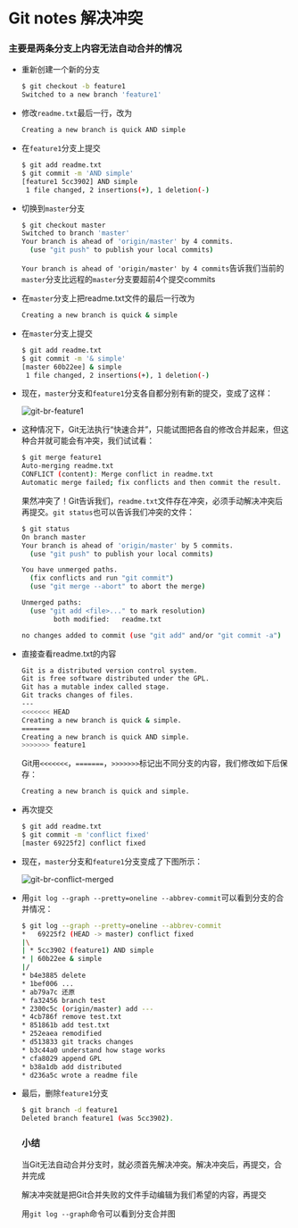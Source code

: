 # Git notes 解决冲突

### 主要是两条分支上内容无法自动合并的情况

* 重新创建一个新的分支

  ~~~bash
  $ git checkout -b feature1
  Switched to a new branch 'feature1'
  ~~~

* 修改`readme.txt`最后一行，改为

  ~~~bash
  Creating a new branch is quick AND simple
  ~~~

* 在`feature1`分支上提交

  ~~~bash
  $ git add readme.txt
  $ git commit -m 'AND simple'
  [feature1 5cc3902] AND simple
   1 file changed, 2 insertions(+), 1 deletion(-)
  ~~~

* 切换到`master`分支

  ~~~bash
  $ git checkout master
  Switched to branch 'master'
  Your branch is ahead of 'origin/master' by 4 commits.
    (use "git push" to publish your local commits)
  ~~~

  `Your branch is ahead of 'origin/master' by 4 commits`告诉我们当前的`master`分支比远程的`master`分支要超前4个提交commits

* 在`master`分支上把readme.txt文件的最后一行改为

  ~~~bash
  Creating a new branch is quick & simple
  ~~~

* 在`master`分支上提交

  ~~~bash
  $ git add readme.txt
  $ git commit -m '& simple'
  [master 60b22ee] & simple
   1 file changed, 2 insertions(+), 1 deletion(-)
  ~~~

* 现在，`master`分支和`feature1`分支各自都分别有新的提交，变成了这样：

  ![git-br-feature1](https://www.liaoxuefeng.com/files/attachments/919023000423040/0)

* 这种情况下，Git无法执行“快速合并”，只能试图把各自的修改合并起来，但这种合并就可能会有冲突，我们试试看：

  ~~~bash
  $ git merge feature1
  Auto-merging readme.txt
  CONFLICT (content): Merge conflict in readme.txt
  Automatic merge failed; fix conflicts and then commit the result.
  ~~~

  果然冲突了！Git告诉我们，`readme.txt`文件存在冲突，必须手动解决冲突后再提交。`git status`也可以告诉我们冲突的文件：

  ~~~bash
  $ git status
  On branch master
  Your branch is ahead of 'origin/master' by 5 commits.
    (use "git push" to publish your local commits)
  
  You have unmerged paths.
    (fix conflicts and run "git commit")
    (use "git merge --abort" to abort the merge)
  
  Unmerged paths:
    (use "git add <file>..." to mark resolution)
          both modified:   readme.txt
  
  no changes added to commit (use "git add" and/or "git commit -a")
  ~~~

* 直接查看readme.txt的内容

  ~~~bash
  Git is a distributed version control system.
  Git is free software distributed under the GPL.
  Git has a mutable index called stage.
  Git tracks changes of files.
  ---
  <<<<<<< HEAD
  Creating a new branch is quick & simple.
  =======
  Creating a new branch is quick AND simple.
  >>>>>>> feature1
  ~~~

  Git用`<<<<<<<`，`=======`，`>>>>>>>`标记出不同分支的内容，我们修改如下后保存：

  ```bash
  Creating a new branch is quick and simple.
  ```

* 再次提交

  ~~~bash
  $ git add readme.txt
  $ git commit -m 'conflict fixed'
  [master 69225f2] conflict fixed
  ~~~

* 现在，`master`分支和`feature1`分支变成了下图所示：

  ![git-br-conflict-merged](https://www.liaoxuefeng.com/files/attachments/919023031831104/0)

* 用`git log --graph --pretty=oneline --abbrev-commit`可以看到分支的合并情况：

  ~~~bash
  $ git log --graph --pretty=oneline --abbrev-commit
  *   69225f2 (HEAD -> master) conflict fixed
  |\
  | * 5cc3902 (feature1) AND simple
  * | 60b22ee & simple
  |/
  * b4e3885 delete
  * 1bef006 ...
  * ab79a7c 还原
  * fa32456 branch test
  * 2300c5c (origin/master) add ---
  * 4cb786f remove test.txt
  * 851861b add test.txt
  * 252eaea remodified
  * d513833 git tracks changes
  * b3c44a0 understand how stage works
  * cfa8029 append GPL
  * b38a1db add distributed
  * d236a5c wrote a readme file
  ~~~

* 最后，删除`feature1`分支

  ~~~bash
  $ git branch -d feature1
  Deleted branch feature1 (was 5cc3902).
  ~~~

  ### 小结

  当Git无法自动合并分支时，就必须首先解决冲突。解决冲突后，再提交，合并完成

  解决冲突就是把Git合并失败的文件手动编辑为我们希望的内容，再提交

  用`git log --graph`命令可以看到分支合并图

